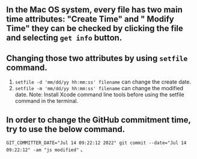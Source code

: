 ## In the Mac OS system, every file has two main time attributes: "Create Time" and " Modify Time" they can be checked by clicking the file and selecting `get info` button.

## Changing those two attributes by using `setfile` command.
1. `setfile -d 'mm/dd/yy hh:mm:ss' filename` can change the create date.
2. `setfile -m 'mm/dd/yy hh:mm:ss' filename` can change the modified date.
Note: Install Xcode command line tools before using the setfile command in the terminal.

## In order to change the GitHub commitment time, try to use the below command.
`GIT_COMMITTER_DATE="Jul 14 09:22:12 2022" git commit --date="Jul 14 09:22:12" -am "js modified"`
、